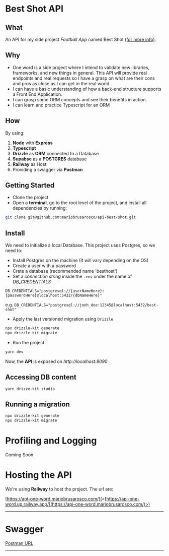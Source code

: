 # Best Shot API

## What

An API for my side project _Football App_ named Best Shot [(for more info)](https://github.com/mariobrusarosco/best-shot).

## Why

- One word is a side project where I intend to validate new libraries, frameworks, and new things in general. This API will provide real endpoints and real requests so I have a grasp on what are their cons and pros as close as I can get in the real world.
- I can have a basic understanding of how a back-end structure supports a Front End Application.
- I can grasp some ORM concepts and see their benefits in action.
- I can learn and practice Typescript for an ORM

## How

By using:

1. **Node** with **Express**
2. **Typescript**
3. **Drizzle** as **ORM** connected to a Database
4. **Supabse** as a **POSTGRES** database
5. **Railway** as Host
6. Providing a swagger via **Postman**

## Getting Started

- Clone the project
- Open a **terminal**, go to the root level of the project, and install all dependencies by running:

```bash
git clone git@github.com:mariobrusarosco/api-best-shot.git
```

## Install

We need to initialize a local Database. This project uses Postgres, so we need to:

- Install Postgres on the machine (It will vary depending on the OS)
- Create a user with a password
- Crete a database (recommended name 'besthost')
- Set a _connection string_ inside the `.env` under the name of _DB_CREDENTIALS_

`DB_CREDENTIALS="postgresql://{userNameHere}:{passwordHere}@localhost:5432/{dbNameHere}"`

e.g. `DB_CREDENTIALS="postgresql://jonh_doe:12345@localhost:5432/best-shot"`

- Apply the last versioned migration using `Drizzle`

```bash
npx drizzle-kit generate
npx drizzle-kit migrate
```

- Run the project:

```bash
yarn dev
```

Now, the **API** is exposed on _http://localhost:9090_

## Accessing DB content

```
yarn drizze-kit studio
```

## Running a migration

```bash
npx drizzle-kit generate
npx drizzle-kit migrate
```

# Profiling and Logging

Coming Soon

# Hosting the API

We're using **Railway** to host the project. The url are:

[https://api-one-word.mariobrusarosco.com/](<[https://api-one-word.up.railway.app/](https://api-one-word.mariobrusarosco.com/)>)

---

# Swagger

[Postman URL](https://documenter.getpostman.com/view/2930329/VUjSGjLU#intro)

---
